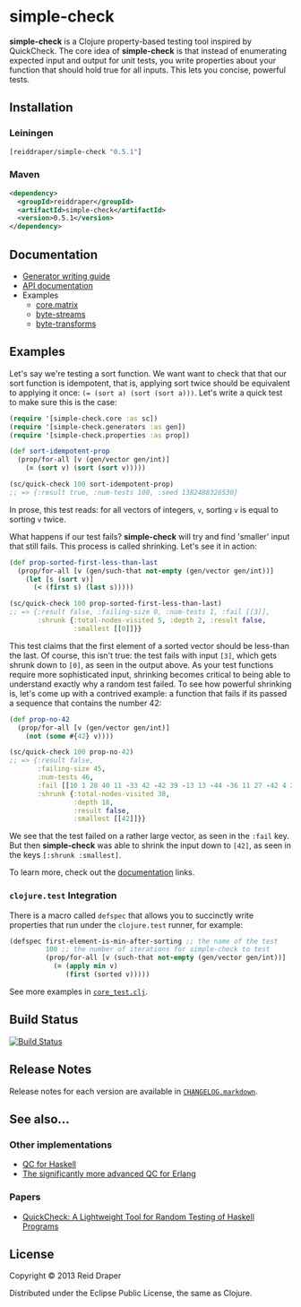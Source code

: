 # simple-check


__simple-check__ is a Clojure property-based testing tool inspired by QuickCheck.
The core idea of __simple-check__ is that instead of enumerating
expected input and output for unit tests, you write properties about your
function that should hold true for all inputs. This lets you concise, powerful
tests.

## Installation

### Leiningen

```clojure
[reiddraper/simple-check "0.5.1"]
```

### Maven

```xml
<dependency>
  <groupId>reiddraper</groupId>
  <artifactId>simple-check</artifactId>
  <version>0.5.1</version>
</dependency>
```

## Documentation

  * [Generator writing guide](doc/intro.md)
  * [API documentation](http://reiddraper.github.io/simple-check)
  * Examples
    * [core.matrix](https://github.com/mikera/core.matrix/blob/c45ee6b551a50a509e668f46a1ae52ade2c52a82/src/test/clojure/clojure/core/matrix/properties.clj)
    * [byte-streams](https://github.com/ztellman/byte-streams/blob/b5f50a20c6237ae4e45046f72367ad658090c591/test/byte_streams_simple_check.clj)
    * [byte-transforms](https://github.com/ztellman/byte-transforms/blob/c5b9613eebac722447593530531b9aa7976a0592/test/byte_transforms_simple_check.clj)

## Examples

Let's say we're testing a sort function. We want want to check that that our
sort function is idempotent, that is, applying sort twice should be
equivalent to applying it once: `(= (sort a) (sort (sort a)))`. Let's write a
quick test to make sure this is the case:

```clojure
(require '[simple-check.core :as sc])
(require '[simple-check.generators :as gen])
(require '[simple-check.properties :as prop])

(def sort-idempotent-prop
  (prop/for-all [v (gen/vector gen/int)]
    (= (sort v) (sort (sort v)))))

(sc/quick-check 100 sort-idempotent-prop)
;; => {:result true, :num-tests 100, :seed 1382488326530}
```

In prose, this test reads: for all vectors of integers, `v`, sorting `v` is
equal to sorting `v` twice.

What happens if our test fails? __simple-check__ will try and find 'smaller'
input that still fails. This process is called shrinking. Let's see it in
action:

```clojure
(def prop-sorted-first-less-than-last
  (prop/for-all [v (gen/such-that not-empty (gen/vector gen/int))]
    (let [s (sort v)]
      (< (first s) (last s)))))

(sc/quick-check 100 prop-sorted-first-less-than-last)
;; => {:result false, :failing-size 0, :num-tests 1, :fail [[3]],
       :shrunk {:total-nodes-visited 5, :depth 2, :result false,
                :smallest [[0]]}}
```

This test claims that the first element of a sorted vector should be less-than
the last. Of course, this isn't true: the test fails with input `[3]`, which
gets shrunk down to `[0]`, as seen in the output above. As your test functions
require more sophisticated input, shrinking becomes critical to being able
to understand exactly why a random test failed. To see how powerful shrinking
is, let's come up with a contrived example: a function that fails if its
passed a sequence that contains the number 42:

```clojure
(def prop-no-42
  (prop/for-all [v (gen/vector gen/int)]
    (not (some #{42} v))))

(sc/quick-check 100 prop-no-42)
;; => {:result false,
       :failing-size 45,
       :num-tests 46,
       :fail [[10 1 28 40 11 -33 42 -42 39 -13 13 -44 -36 11 27 -42 4 21 -39]],
       :shrunk {:total-nodes-visited 38,
                :depth 18,
                :result false,
                :smallest [[42]]}}
```

We see that the test failed on a rather large vector, as seen in the `:fail`
key. But then __simple-check__ was able to shrink the input down to `[42]`, as
seen in the keys `[:shrunk :smallest]`.

To learn more, check out the [documentation](#documentation) links.

### `clojure.test` Integration

There is a macro called `defspec` that allows you to succinctly write
properties that run under the `clojure.test` runner, for example:

```clojure
(defspec first-element-is-min-after-sorting ;; the name of the test
         100 ;; the number of iterations for simple-check to test
         (prop/for-all [v (such-that not-empty (gen/vector gen/int))]
           (= (apply min v)
              (first (sorted v)))))
```

See more examples in [`core_test.clj`](test/simple_check/core_test.clj).

## Build Status

[![Build Status](https://secure.travis-ci.org/reiddraper/simple-check.png)](http://travis-ci.org/reiddraper/simple-check)

## Release Notes

Release notes for each version are available in [`CHANGELOG.markdown`](CHANGELOG.markdown).

## See also...

### Other implementations

- [QC for Haskell](http://hackage.haskell.org/package/QuickCheck)
- [The significantly more advanced QC for
  Erlang](http://www.quviq.com/index.html)

### Papers

- [QuickCheck: A Lightweight Tool for Random Testing of Haskell
  Programs](http://www.eecs.northwestern.edu/~robby/courses/395-495-2009-fall/quick.pdf)

## License

Copyright © 2013 Reid Draper

Distributed under the Eclipse Public License, the same as Clojure.
